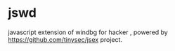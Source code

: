 # jswd

javascript extension of windbg for hacker , powered by https://github.com/tinysec/jsex project.

